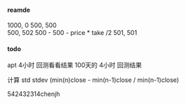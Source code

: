 #### reamde
1000, 0
500, 500        
500, 502   500 - 500 - price * take /2
501, 501


#### todo

apt 4小时 回测看看结果 100天的 4小时 回测结果

计算 std  stdev (min(n)close - min(n-1)close / min(n-1)close) 



542432314chenjh